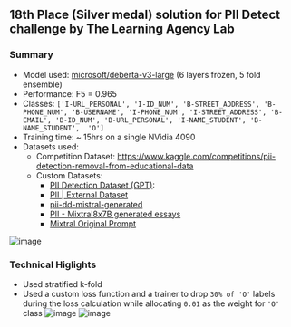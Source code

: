 ## 18th Place (Silver medal) solution for PII Detect challenge by The Learning Agency Lab 
### Summary
* Model used: [microsoft/deberta-v3-large](https://huggingface.co/microsoft/deberta-v3-large) (6 layers frozen, 5 fold ensemble)
* Performance: F5 = 0.965
* Classes: `['I-URL_PERSONAL', 'I-ID_NUM', 'B-STREET_ADDRESS', 'B-PHONE_NUM', 'B-USERNAME', 'I-PHONE_NUM', 'I-STREET_ADDRESS', 'B-EMAIL', 'B-ID_NUM', 'B-URL_PERSONAL', 'I-NAME_STUDENT', 'B-NAME_STUDENT',  'O']`
* Training time: ~ 15hrs on a single NVidia 4090
* Datasets used:
  - Competition Dataset: https://www.kaggle.com/competitions/pii-detection-removal-from-educational-data
  - Custom Datasets:
    - [PII Detection Dataset (GPT)](https://www.kaggle.com/datasets/pjmathematician/pii-detection-dataset-gpt): 
    - [PII | External Dataset](https://www.kaggle.com/datasets/alejopaullier/pii-external-dataset)
    - [pii-dd-mistral-generated](https://www.kaggle.com/datasets/nbroad/pii-dd-mistral-generated)  
    - [PII - Mixtral8x7B generated essays](https://www.kaggle.com/datasets/mpware/pii-mixtral8x7b-generated-essays)
    - [Mixtral Original Prompt](https://www.kaggle.com/datasets/tonyarobertson/mixtral-original-prompt)

![image](https://github.com/mjdileep/PII-Detect/assets/6938724/af984baf-41ee-4303-a8b9-6ea26f4fce37)

### Technical Higlights
* Used stratified k-fold
* Used a custom loss function and a trainer to drop `30% of 'O'` labels during the loss calculation while allocating `0.01` as the weight for `'O'` class
  ![image](https://github.com/mjdileep/PII-Detect/assets/6938724/2d7acb1a-9cab-4433-8de4-7a8700f00ed8)
  ![image](https://github.com/mjdileep/PII-Detect/assets/6938724/17ad6413-528d-4cc0-a2a3-37fe6f90e76b)

